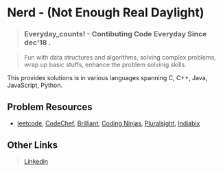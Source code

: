 # Nerd - (Not Enough Real Daylight)
> ### Everyday_counts! - Contibuting Code Everyday Since dec'18 .

> Fun with data structures and algorithms, solving complex problems, wrap up basic stuffs, enhance the problem solvinig skills.

This provides solutions is in various languages spanning C, C++, Java, JavaScript, Python.

## Problem Resources
- [leetcode](https://leetcode.com/), [CodeChef](https://www.codechef.com), [Brilliant](https://brilliant.org/courses/#computer-science-foundational), [Coding Ninjas](https://www.codingninjas.in/app/home), [Pluralsight](https://www.pluralsight.com/), [Indiabix](https://www.indiabix.com/)
## Other Links
> [Linkedin](https://www.linkedin.com/in/shubhampy/)
